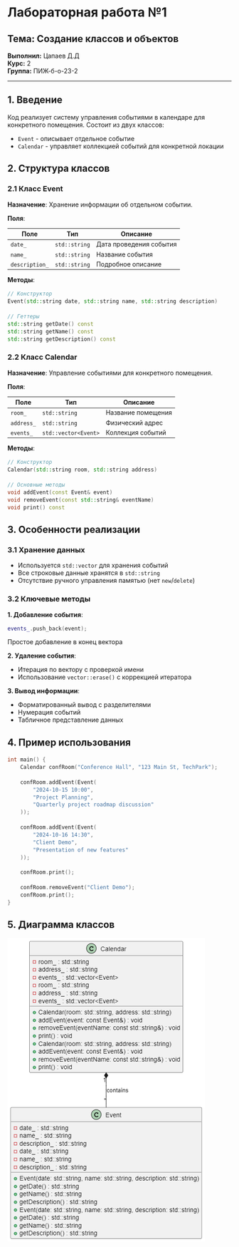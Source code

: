 # Лабораторная работа №1

## Тема: Создание классов и объектов

**Выполнил:** Цапаев Д.Д  
**Курс:** 2  
**Группа:** ПИЖ-б-о-23-2  

***

## 1. Введение

Код реализует систему управления событиями в календаре для конкретного помещения. Состоит из двух классов:

- `Event` - описывает отдельное событие
- `Calendar` - управляет коллекцией событий для конкретной локации

## 2. Структура классов

### 2.1 Класс Event

**Назначение**: Хранение информации об отдельном событии.

**Поля**:

| Поле | Тип | Описание |
|------|-----|----------|
| `date_` | `std::string` | Дата проведения события |
| `name_` | `std::string` | Название события |
| `description_` | `std::string` | Подробное описание |

**Методы**:

```cpp
// Конструктор
Event(std::string date, std::string name, std::string description)

// Геттеры
std::string getDate() const
std::string getName() const
std::string getDescription() const
```

### 2.2 Класс Calendar

**Назначение**: Управление событиями для конкретного помещения.

**Поля**:

| Поле | Тип | Описание |
|------|-----|----------|
| `room_` | `std::string` | Название помещения |
| `address_` | `std::string` | Физический адрес |
| `events_` | `std::vector<Event>` | Коллекция событий |

**Методы**:

```cpp
// Конструктор
Calendar(std::string room, std::string address)

// Основные методы
void addEvent(const Event& event)
void removeEvent(const std::string& eventName)
void print() const
```

## 3. Особенности реализации

### 3.1 Хранение данных

- Используется `std::vector` для хранения событий
- Все строковые данные хранятся в `std::string`
- Отсутствие ручного управления памятью (нет `new`/`delete`)

### 3.2 Ключевые методы

**1. Добавление события**:

```cpp
events_.push_back(event);
```

Простое добавление в конец вектора

**2. Удаление события**:

- Итерация по вектору с проверкой имени
- Использование `vector::erase()` с коррекцией итератора

**3. Вывод информации**:

- Форматированный вывод с разделителями
- Нумерация событий
- Табличное представление данных

## 4. Пример использования

```cpp
int main() {
    Calendar confRoom("Conference Hall", "123 Main St, TechPark");
    
    confRoom.addEvent(Event(
        "2024-10-15 10:00",
        "Project Planning",
        "Quarterly project roadmap discussion"
    ));
    
    confRoom.addEvent(Event(
        "2024-10-16 14:30",
        "Client Demo",
        "Presentation of new features"
    ));
    
    confRoom.print();
    
    confRoom.removeEvent("Client Demo");
    confRoom.print();
}
```

## 5. Диаграмма классов

![Диаграмма классов](./assets/event_calendar_uml.png)
